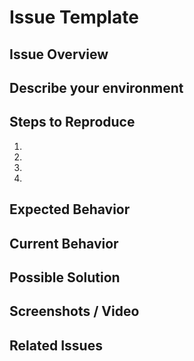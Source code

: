 # Issue Template
<!--
BEFORE POSTING YOUR ISSUE:
- These comments won't show up when you submit the issue.
- Please use the sections below to provide information about the issue.
- Be specific: Add as much detail as possible.
-->

## Issue Overview
<!-- A brief overview of the issue --->

## Describe your environment
<!-- Provide details about your environment: what editor, browser, and other software you are using and any other specifics to your setup -->

## Steps to Reproduce
<!-- Provide an unambiguous set of steps to reproduce this bug. Include code to reproduce, if relevant. Include a live link if available. -->
1.
2.
3.
4.

## Expected Behavior
<!-- What behavior did you expect? -->

## Current Behavior
<!-- What happened instead of the expected behavior? Describe the difference. -->

## Possible Solution
<!-- Optional: Do you have a fix or a suggestion on how to fix the issue? -->

## Screenshots / Video
<!-- Optional: Add any screenshots or video of the issue if available. -->

## Related Issues
<!-- List related issues -->
